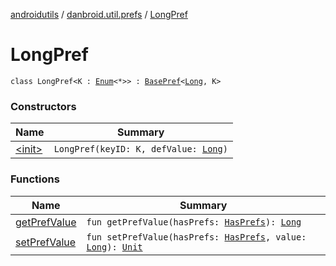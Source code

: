 [androidutils](../../index.md) / [danbroid.util.prefs](../index.md) / [LongPref](./index.md)

# LongPref

`class LongPref<K : `[`Enum`](https://kotlinlang.org/api/latest/jvm/stdlib/kotlin/-enum/index.html)`<*>> : `[`BasePref`](../-base-pref/index.md)`<`[`Long`](https://kotlinlang.org/api/latest/jvm/stdlib/kotlin/-long/index.html)`, K>`

### Constructors

| Name | Summary |
|---|---|
| [&lt;init&gt;](-init-.md) | `LongPref(keyID: K, defValue: `[`Long`](https://kotlinlang.org/api/latest/jvm/stdlib/kotlin/-long/index.html)`)` |

### Functions

| Name | Summary |
|---|---|
| [getPrefValue](get-pref-value.md) | `fun getPrefValue(hasPrefs: `[`HasPrefs`](../-has-prefs/index.md)`): `[`Long`](https://kotlinlang.org/api/latest/jvm/stdlib/kotlin/-long/index.html) |
| [setPrefValue](set-pref-value.md) | `fun setPrefValue(hasPrefs: `[`HasPrefs`](../-has-prefs/index.md)`, value: `[`Long`](https://kotlinlang.org/api/latest/jvm/stdlib/kotlin/-long/index.html)`): `[`Unit`](https://kotlinlang.org/api/latest/jvm/stdlib/kotlin/-unit/index.html) |
